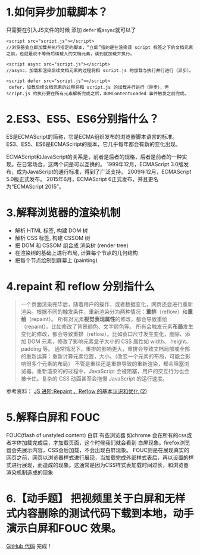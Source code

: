 # 1.如何异步加载脚本？
只需要在引入JS文件的时候 添加 `defer`或`async`就可以了

```
<script src="script.js"></script>
//浏览器会立即加载并执行指定的脚本，“立即”指的是在渲染该 script 标签之下的文档元素之前，也就是说不等待后续载入的文档元素，读到就加载并执行。

<script async src="script.js"></script>
//async，加载和渲染后续文档元素的过程将和 script.js 的加载与执行并行进行（异步）。

<script defer src="script.js"></script>
 defer，加载后续文档元素的过程将和 script.js 的加载并行进行（异步），但 script.js 的执行要在所有元素解析完成之后，DOMContentLoaded 事件触发之前完成。

```

# 2.ES3、ES5、ES6分别指什么？
ES是ECMAScript的简称，它是ECMA组织发布的浏览器脚本语言的标准。
ES3、ES5、ES6是ECMASciript的版本，它几乎每年都会有新的变化出现。

ECMAScript和JavaScript的关系是，前者是后者的规格，后者是前者的一种实现。在日常场合，这两个词是可以互换的。
1999年12月，ECMAScript 3.0版发布，成为JavaScript的通行标准，得到了广泛支持。
2009年12月，ECMAScript 5.0版正式发布。
2015年6月，ECMAScript 6正式发布，并且更名为“ECMAScript 2015”。

# 3.解释浏览器的渲染机制
* 解析 HTML 标签, 构建 DOM 树
* 解析 CSS 标签, 构建 CSSOM 树
* 把 DOM 和 CSSOM 组合成 渲染树 (render tree)
* 在渲染树的基础上进行布局, 计算每个节点的几何结构
* 把每个节点绘制到屏幕上 (painting)

# 4.repaint 和 reflow 分别指什么

> 一个页面渲染完毕后，随着用户的操作，或者数据变化，网页还会进行重新渲染。根据不同的触发条件，重新渲染分为两种情况：**重排**（reflow）和**重绘**（repaint）。
> 所有对元素**视觉表现属性**的修改，都会导致重绘（repaint）。比如修改了背景颜色、文字颜色等。
> 所有会触发元素**布局**发生变化的修改，都会导致重排（reflow）。比如窗口尺寸发生变化，删除、添加 DOM 元素，修改了影响元素盒子大小的 CSS 属性如 width、 height、 padding 等。
> 通常情况下，重排的影响更大，重排会导致文档局部或全部的重新运算：重新计算元素位置，大小。（改变一个元素的布局，可能会影响很多个元素的布局）
> 不管是重绘还是重排导致的重新渲染，都会阻塞浏览器。重新渲染的的过程中，JavaScript 会被阻塞，用户的交互行为也会被卡住。复杂的 CSS 动画甚至会拖慢 JavaScript 的运行速度。

参考资料：
[ JS 进阶:Repaint 、Reflow 的基本认识和优化 (2)](https://segmentfault.com/a/1190000002629708)
# 5.解释白屏和 FOUC
FOUC(flash of unstyled content)
白屏 有些浏览器 如chrome 会在所有的css或者字体加载完成后，才加载页面，这个时候我们就会看到 白屏现象。firefox浏览器会先展示内容，CSS会后加载，不会出现白屏现象。
FOUC则是在展现真实的网页之前，网页以浏览器样式进行展现，当加载完成外部样式表后，再以设置的样式进行展现，而造成的现象。这通常是因为CSS样式表加载时间过长，和浏览器渲染机制造成的现象
# 6.【动手题】 把视频里关于白屏和无样式内容删除的测试代码下载到本地，动手演示白屏和FOUC 效果。
[GitHub 代码](https://github.com/jirengu-inc/whitescreen-fouc-test)
完成！



